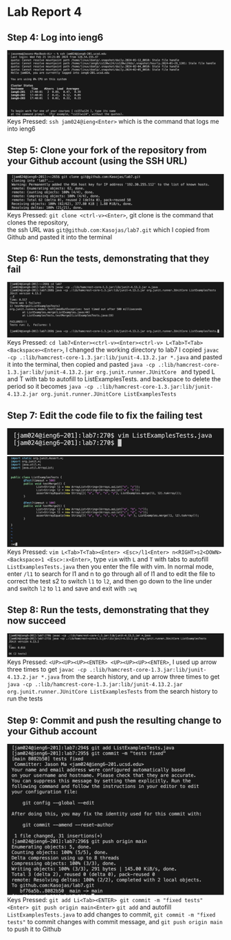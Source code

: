 # Lab Report 4  
## Step 4: Log into ieng6  
![Step4](Screenshots/Step4.png)  
Keys Pressed: `ssh jam024@ieng<Enter>` which is the command that logs me into ieng6  
## Step 5: Clone your fork of the repository from your Github account (using the SSH URL)  
![Step5](Screenshots/Step5.png)  
Keys Pressed: `git clone <ctrl-v><Enter>`, git clone is the command that clones the repository,  
              the ssh URL was `git@github.com:Kasojas/lab7.git` which I copied from Github
              and pasted it into the terminal  
## Step 6: Run the tests, demonstrating that they fail  
![Step6](Screenshots/Step6.png)  
Keys Pressed: `cd lab7<Enter><ctrl-v><Enter><ctrl-v> L<Tab>T<Tab><Backspace><Enter>`, I changed the working directory to lab7
              I copied `javac -cp .:lib/hamcrest-core-1.3.jar:lib/junit-4.13.2.jar *.java` and pasted it into the terminal, 
              then copied and pasted `java -cp .:lib/hamcrest-core-1.3.jar:lib/junit-4.13.2.jar org.junit.runner.JUnitCore `
              and typed L and T with tab to autofill to ListExamplesTests. and backspace to delete the period so it becomes 
              `java -cp .:lib/hamcrest-core-1.3.jar:lib/junit-4.13.2.jar org.junit.runner.JUnitCore ListExamplesTests`  
## Step 7: Edit the code file to fix the failing test  
![Step7P1](Screenshots/Step7P1.png) ![Step7P2](Screenshots/Step7P2.png)  
Keys Pressed: `vim L<Tab>T<Tab><Enter> <Esc>/l1<Enter> n<RIGHT>s2<DOWN><Backspace>1 <Esc>:x<Enter>`, type `vim` with `L` and `T` with tabs to autofill `ListExamplesTests.java`
              then you enter the file with vim. In normal mode, enter `/l1` to search for l1 and n to go through all of l1 and to edit the file to correct the test s2 to switch `l1` to `l2`,
              and then go down to the line under and switch `l2` to `l1` and save and exit with `:wq`
## Step 8: Run the tests, demonstrating that they now succeed  
![Step8](Screenshots/Step8.png)  
Keys Pressed: `<UP><UP><UP><ENTER> <UP><UP><UP><ENTER>`, I used up arrow three times to get `javac -cp .:lib/hamcrest-core-1.3.jar:lib/junit-4.13.2.jar *.java` from the search history,
              and up arrow three times to get `java -cp .:lib/hamcrest-core-1.3.jar:lib/junit-4.13.2.jar org.junit.runner.JUnitCore ListExamplesTests` from the search history to run the tests
## Step 9: Commit and push the resulting change to your Github account  
![Step9](Screenshots/Step9.png)  
Keys Pressed: `git add Li<Tab><ENTER> git commit -m "fixed tests"<Enter> git push origin main<Enter>` `git add` and autofill `ListExamplesTests.java` to add changes to commit,
              `git commit -m "fixed tests"` to commit changes with commit message, and `git push origin main` to push it to Github
